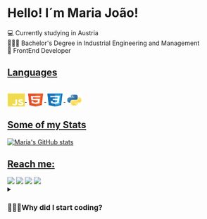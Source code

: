 <h1>Hello! I´m Maria João!</h1>

💻 Currently studying in Austria <br>
👩🏻‍🎓 Bachelor's Degree in Industrial Engineering and Management <br>
🌺 FrontEnd Developer <br>

<div>
  <a href="https://github.com/mariajoaomotaa">
    
</div>

<h2 color:'pink'>Languages</h2>
<div style="display: inline_block"><br>
  <img align="center" alt="MJ-Js" height="30" width="40" src="https://raw.githubusercontent.com/devicons/devicon/master/icons/javascript/javascript-plain.svg">
  <img align="center" alt="MJ-HTML" height="30" width="40" src="https://raw.githubusercontent.com/devicons/devicon/master/icons/html5/html5-original.svg">
  <img align="center" alt="MJ-CSS" height="30" width="40" src="https://raw.githubusercontent.com/devicons/devicon/master/icons/css3/css3-original.svg">
  <img align="center" alt="MJ-Python" height="30" width="40" src="https://raw.githubusercontent.com/devicons/devicon/master/icons/python/python-original.svg">
</div>


<h2 color:'pink'>Some of my Stats</h2>

![Maria's GitHub stats](https://github-readme-stats.vercel.app/api?username=mariajoaomotaa&show_icons=true&theme=dracula)

<!-- ![GitHub Streak](https://streak-stats.demolab.com?user=mariajoaomotaat&theme=dracula&border_radius=4.5) -->

<h2 color:'pink'>Reach me:</h2>
<div> 
  <a href="https://instagram.com/mariajoaomotaa" target="_blank"><img src="https://img.shields.io/badge/-Instagram-%23E4405F?style=for-the-badge&logo=instagram&logoColor=white" target="_blank"></a>
 <a href="https://discord.gg/wagxzStdcR" target="_blank"><img src="https://img.shields.io/badge/Discord-7289DA?style=for-the-badge&logo=discord&logoColor=white" target="_blank"></a> 
  <a href = "mailto:mariajoaomotaa@gmail.com"><img src="https://img.shields.io/badge/-Gmail-%23333?style=for-the-badge&logo=gmail&logoColor=white" target="_blank"></a>
  <a href="https://www.linkedin.com/in/maria-joão-mota-80a2531a1" target="_blank"><img src="https://img.shields.io/badge/-LinkedIn-%230077B5?style=for-the-badge&logo=linkedin&logoColor=white" target="_blank"></a> 
</div>

<details>
 <summary><h3>🙋🏻‍♀️Why did I start coding?</h3></summary>
 While in school, I wasn't particularly interested in the coding curriculum I had available. It wasn't fulfilling and to be honest I wasn't learning anything useful in the real world. So I decided to take matters in my own hands, and learn how to code by myself.
 Starting with Python, I got really into API development, and interacting with the user. That's when I found Web Deveoplment.
 Since then I've come a long way, learning HTML and CSS (certified) and JavaScript.
